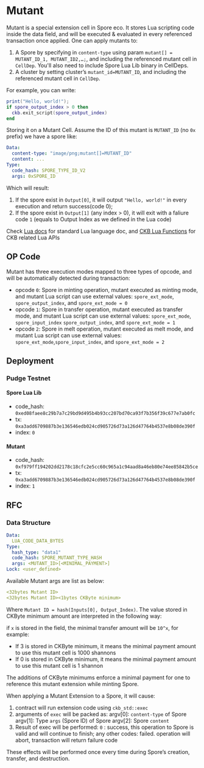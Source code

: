 # Mutant
Mutant is a special extension cell in Spore eco. It stores Lua scripting code inside the data field, and will be executed & evaluated in every referenced transaction once applied. One can apply mutants to:

1. A Spore by specifying in `content-type` using param `mutant[] = MUTANT_ID_1, MUTANT_ID2,…;`, and including the referenced mutant cell in `CellDep`. You'll also need to include Spore Lua Lib binary in CellDeps.
2. A cluster by setting cluster’s `mutant_id=MUTANT_ID`, and including the referenced mutant cell in `CellDep`.

For example, you can write:
```Lua
print("Hello, world!");
if spore_output_index > 0 then
  ckb.exit_script(spore_output_index)
end
```
Storing it on a Mutant Cell. Assume the ID of this mutant is `MUTANT_ID` (no `0x` prefix) we have a spore like:
```yaml
Data:
  content-type: "image/png;mutant[]=MUTANT_ID"
  content: ...
Type:
  code_hash: SPORE_TYPE_ID_V2
  args: 0xSPORE_ID
```
Which will result:
1. If the spore exist in `Output[0]`, it will output `"Hello, world!"` in every execution and return success(code 0);
2. If the spore exist in `Output[1]` (any index > 0), it will exit with a faliure code `1` (equals to Output Index as we defined in the Lua code)

Check [Lua docs](https://www.lua.org/docs.html) for standard Lua language doc, and [CKB Lua Functions](https://github.com/nervosnetwork/ckb-lua-vm/blob/master/docs/dylib.md#lua-functions) for CKB related Lua APIs


## OP Code
Mutant has three execution modes mapped to three types of opcode, and will be automatically detected during transaction:
- opcode `0`: Spore in minting operation, mutant executed as minting mode, and mutant Lua script can use external values: `spore_ext_mode`, `spore_output_index`, and `spore_ext_mode = 0`
- opcode `1`: Spore in transfer operation, mutant executed as transfer mode, and mutant Lua script can use external values: `spore_ext_mode`, `spore_input_index` `spore_output_index`, and `spore_ext_mode = 1`
- opcode `2`: Spore in melt operation, mutant executed as melt mode, and mutant Lua script can use external values: `spore_ext_mode`,`spore_input_index`, and `spore_ext_mode = 2`

## Deployment

### Pudge Testnet
#### Spore Lua Lib
- code_hash: `0xed08faee8c29b7a7c29bd9d495b4b93cc207bd70ca93f7b356f39c677e7ab0fc`
- tx: `0xa3add6709887b3e136546edb024cd905726d73a126d47764b4537e8b08de390f`
- index: `0`

#### Mutant
- code_hash: `0xf979ff194202dd2178c18cfc2e5cc60c965a1c94aad8a46eb80e74ee85842b5ce`
- tx: `0xa3add6709887b3e136546edb024cd905726d73a126d47764b4537e8b08de390f`
- index: `1`


## RFC
### Data Structure
```yaml
Data:
  LUA_CODE_DATA_BYTES
Type:
  hash_type: "data1"
  code_hash: SPORE_MUTANT_TYPE_HASH
  args: <MUTANT_ID>[<MINIMAL_PAYMENT>]
Lock: <user_defined>
```
Available Mutant args are list as below:
```yaml
<32bytes Mutant ID>
<32bytes Mutant ID><1bytes CKByte minimum>
```
Where `Mutant ID = hash(Inputs[0], Output_Index)`. The value stored in CKByte minimum  amount are interpreted in the following way: 

if `x` is stored in the field, the minimal transfer amount will be `10^x`, for example:

- If 3 is stored in CKByte minimum, it means the minimal payment amount to use this mutant cell is 1000 shannons
- If 0 is stored in CKByte minimum, it means the minimal payment amount to use this mutant cell is 1 shannon

The additions of CKByte minimums enforce a minimal payment for one to reference this mutant extension while minting Spore.

When applying a Mutant Extension to a Spore, it will cause:

1. contract will run extension code using `ckb_std::exec`
2. arguments of `exec` will be packed as:
argv[0]: `content-type` of Spore
argv[1]: Type `args` (Spore ID) of Spore
argv[2]: Spore `content`
3. Result of exec will be performed:
`0` : success, this operation to Spore is valid and will continue to finish;
any other codes: failed. operation will abort, transaction will return failure code

These effects will be performed once every time during Spore’s creation, transfer, and destruction.
